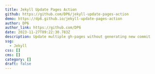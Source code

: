 ```yaml
---
title: Jekyll Update Pages Action
github: https://github.com/DP6/jekyll-update-pages-action
demo: https://dp6.github.io/jekyll-update-pages-action
author: DP6
author_link: https://github.com/DP6
date: 2023-11-27T09:22:30.783Z
description: Update multiple gh-pages without generating new commit
ssg:
  - Jekyll
css: []
cms: []
category: []
draft: false
---
```

